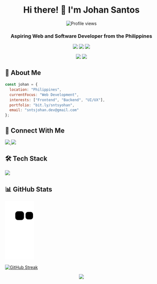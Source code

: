 <div align="center">
  
  <!-- Clean header -->
  <h1>Hi there! 👋 I'm Johan Santos</h1>

  <!-- Profile views counter -->
  <img src="https://komarev.com/ghpvc/?username=sntsjohan&style=flat-square&color=58A6FF" alt="Profile views">

  <!-- Clean description -->
  <h3>Aspiring Web and Software Developer from the Philippines</h3>

  <!-- Custom badges -->
  <p>
    <img src="https://img.shields.io/badge/Learning-Tailwind_CSS-38B2AC?style=for-the-badge&logo=tailwind-css&logoColor=white">
    <img src="https://img.shields.io/badge/Learning-Node.js-339933?style=for-the-badge&logo=node.js&logoColor=white">
    <img src="https://img.shields.io/badge/Learning-PHP-777BB4?style=for-the-badge&logo=php&logoColor=white">
  </p>

  <!-- Animated stats cards -->
  <img height="180em" src="https://github-readme-stats.vercel.app/api?username=sntsjohan&show_icons=true&theme=tokyonight&include_all_commits=true&count_private=true"/>
  <img height="180em" src="https://github-readme-stats.vercel.app/api/top-langs/?username=sntsjohan&layout=compact&langs_count=7&theme=tokyonight"/>
</div>

<!-- About me section with custom styling -->
<div align="left">
  
  ## 🚀 About Me
  
  ```javascript
  const johan = {
    location: "Philippines",
    currentFocus: "Web Development",
    interests: ["Frontend", "Backend", "UI/UX"],
    portfolio: "bit.ly/sntsyohan",
    email: "sntsjohan.dev@gmail.com"
  };
  ```

  ## 🤝 Connect With Me
  
  <p>
    <a href="https://twitter.com/sntsjohan" target="_blank">
      <img src="https://img.shields.io/badge/Twitter-1DA1F2?style=for-the-badge&logo=twitter&logoColor=white">
    </a>
    <a href="https://linkedin.com/in/sntsjohan" target="_blank">
      <img src="https://img.shields.io/badge/LinkedIn-0077B5?style=for-the-badge&logo=linkedin&logoColor=white">
    </a>
  </p>

  ## 🛠️ Tech Stack
  
  <!-- Technologies grid with hover effects -->
  <p>
    <img src="https://skillicons.dev/icons?i=html,css,js,java,python,git,figma,ps&theme=dark" />
  </p>

  ## 📊 GitHub Stats
  
  <!-- Snake animation -->
  ![Snake animation](https://raw.githubusercontent.com/sntsjohan/sntsjohan/output/github-contribution-grid-snake.svg)
  
  <!-- Streak stats -->
  [![GitHub Streak](https://github-readme-streak-stats.herokuapp.com/?user=sntsjohan&theme=tokyonight)](https://git.io/streak-stats)
</div>

<!-- Footer -->
<div align="center">
  <img src="https://capsule-render.vercel.app/api?type=waving&color=gradient&height=100&section=footer"/>
</div>
